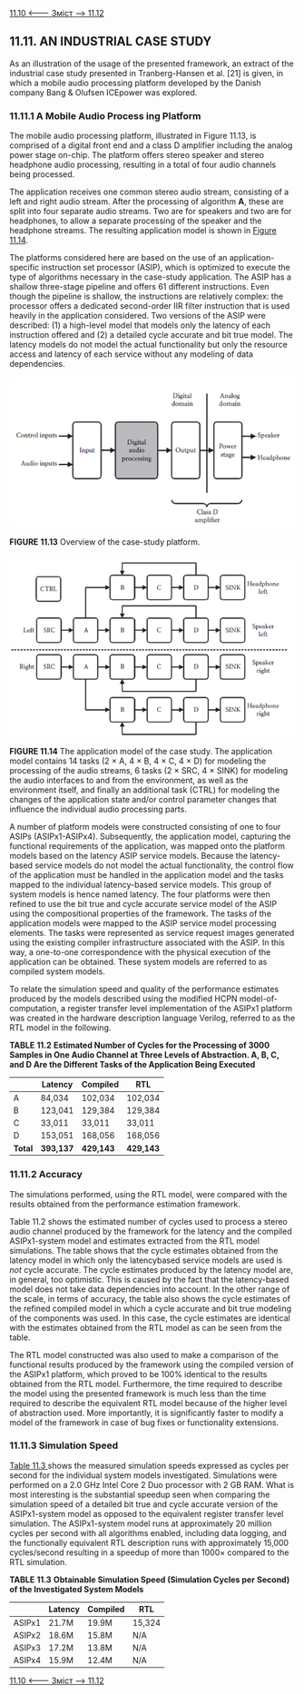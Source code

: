 [11.10 <--- ](11_10.md) [   Зміст   ](README.md) [--> 11.12](11_12.md)

## 11.11. AN INDUSTRIAL CASE STUDY

As an illustration of the usage of the presented framework, an extract of the industrial case study presented in Tranberg-Hansen et al. [21] is given, in which a mobile audio processing platform developed by the Danish company Bang & Olufsen ICEpower was explored.

### 11.11.1 A Mobile Audio Process ing Platform

The mobile audio processing platform, illustrated in Figure 11.13, is comprised of a digital front end and a class D amplifier including the analog power stage on-chip. The platform offers stereo speaker and stereo headphone audio processing, resulting in a total of four audio channels being processed.

The application receives one common stereo audio stream, consisting of a left and right audio stream. After the processing of algorithm **A**, these are split into four separate audio streams. Two are for speakers and two are for headphones, to allow a separate processing of the speaker and the headphone streams. The resulting application model is shown in [Figure 11.14](#_bookmark67).

The platforms considered here are based on the use of an application-specific instruction set processor (ASIP), which is optimized to execute the type of algorithms necessary in the case-study application. The ASIP has a shallow three-stage pipeline and offers 61 different instructions. Even though the pipeline is shallow, the instructions are relatively complex: the processor offers a dedicated second-order IIR filter instruction that is used heavily in the application considered. Two versions of the ASIP were described: (1) a high-level model that models only the latency of each instruction offered and (2) a detailed cycle accurate and bit true model. The latency models do not model the actual functionality but only the resource access and latency of each service without any modeling of data dependencies.

![image-20220822184018469](media/image-20220822184018469.png) 

**FIGURE** **11.13** Overview of the case-study platform.

![image-20220822184032535](media/image-20220822184032535.png)

**FIGURE 11.14** The application model of the case study. The application model contains 14 tasks (2 × A, 4 × B, 4 × C, 4 × D) for modeling the processing of the audio streams, 6 tasks (2 × SRC, 4 × SINK) for modeling the audio interfaces to and from the environment, as well as the environment itself, and finally an additional task (CTRL) for modeling the changes of the application state and/or control parameter changes that influence the individual audio processing parts.

A number of platform models were constructed consisting of one to four ASIPs (ASIPx1-ASIPx4). Subsequently, the application model, capturing the functional requirements of the application, was mapped onto the platform models based on the latency ASIP service models. Because the latency-based service models do not model the actual functionality, the control flow of the application must be handled in the application model and the tasks mapped to the individual latency-based service models. This group of system models is hence named latency. The four platforms were then refined to use the bit true and cycle accurate service model of the ASIP using the compositional properties of the framework. The tasks of the application models were mapped to the ASIP service model processing elements. The tasks were represented as service request images generated using the existing compiler infrastructure associated with the ASIP. In this way, a one-to-one correspondence with the physical execution of the application can be obtained. These system models are referred to as compiled system models.

To relate the simulation speed and quality of the performance estimates produced by the models described using the modified HCPN model-of-computation, a register transfer level implementation of the ASIPx1 platform was created in the hardware description language Verilog, referred to as the RTL model in the following.

**TABLE** **11.2**  **Estimated Number  of Cycles for  the Processing of 3000 Samples in One Audio Channel at Three  Levels of Abstraction. A, B, C,** **and D Are the Different Tasks of the  Application Being Executed**

|           | **Latency** | **Compiled** | **RTL**     |
| --------- | ----------- | ------------ | ----------- |
| A         | 84,034      | 102,034      | 102,034     |
| B         | 123,041     | 129,384      | 129,384     |
| C         | 33,011      | 33,011       | 33,011      |
| D         | 153,051     | 168,056      | 168,056     |
| **Total** | **393,137** | **429,143**  | **429,143** |

### 11.11.2 Accuracy

The simulations performed, using the RTL model, were compared with the results obtained from the performance estimation framework.

Table 11.2 shows the estimated number of cycles used to process a stereo audio channel produced by the framework for the latency and the compiled ASIPx1-system model and estimates extracted from the RTL model simulations. The table shows that the cycle estimates obtained from the latency model in which only the latencybased service models are used is *not* cycle accurate. The cycle estimates produced by the latency model are, in general, too optimistic. This is caused by the fact that the latency-based model does not take data dependencies into account. In the other range of the scale, in terms of accuracy, the table also shows the cycle estimates of the refined compiled model in which a cycle accurate and bit true modeling of the components was used. In this case, the cycle estimates are identical with the estimates obtained from the RTL model as can be seen from the table.

The RTL model constructed was also used to make a comparison of the functional results produced by the framework using the compiled version of the ASIPx1 platform, which proved to be 100% identical to the results obtained from the RTL model. Furthermore, the time required to describe the model using the presented framework is much less than the time required to describe the equivalent RTL model because of the higher level of abstraction used. More importantly, it is significantly faster to modify a model of the framework in case of bug fixes or functionality extensions. 

### 11.11.3 Simulation Speed

[Table 11.3 ](#_bookmark68)shows the measured simulation speeds expressed as cycles per second for the individual system models investigated. Simulations were performed on a 2.0 GHz Intel Core 2 Duo processor with 2 GB RAM. What is most interesting is the substantial speedup seen when comparing the simulation speed of a detailed bit true and cycle accurate version of the ASIPx1-system model as opposed to the equivalent register transfer level simulation. The ASIPx1-system model runs at approximately 20 million cycles per second with all algorithms enabled, including data logging, and the functionally equivalent RTL description runs with approximately 15,000 cycles/second resulting in a speedup of more than 1000× compared to the RTL simulation.

**TABLE** **11.3** **Obtainable Simulation Speed (Simulation Cycles per** **Second) of the Investigated System Models**

|        | **Latency** | **Compiled** | **RTL** |
| ------ | ----------- | ------------ | ------- |
| ASIPx1 | 21.7M       | 19.9M        | 15,324  |
| ASIPx2 | 18.6M       | 15.8M        | N/A     |
| ASIPx3 | 17.2M       | 13.8M        | N/A     |
| ASIPx4 | 15.9M       | 12.4M        | N/A     |

[11.10 <--- ](11_10.md) [   Зміст   ](README.md) [--> 11.12](11_12.md)